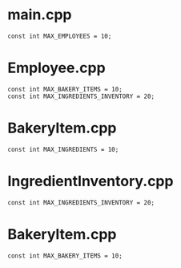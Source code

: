 # main.cpp
```
const int MAX_EMPLOYEES = 10;
```

# Employee.cpp
```
const int MAX_BAKERY_ITEMS = 10;
const int MAX_INGREDIENTS_INVENTORY = 20;
```

# BakeryItem.cpp
```
const int MAX_INGREDIENTS = 10;
```

# IngredientInventory.cpp
```
const int MAX_INGREDIENTS_INVENTORY = 20;
```

# BakeryItem.cpp
```
const int MAX_BAKERY_ITEMS = 10;
```
